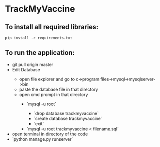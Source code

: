 # TrackMyVaccine

## To install all required libraries: 
`pip install -r requirements.txt`


  

## To run the application: 
<ul>
	<li>git pull origin master</li>
	<li> Edit Database</li>
	<ul>
		<li>open file explorer and go to c->program files->mysql->mysqlserver->bin</li>
		<li>paste the database file in that directory</li>
		<li>open cmd prompt in that directory</li>
		<ul>
			<li> `mysql -u root` </li>
			<ul>
				<li> `drop database trackmyvaccine` </li>
				<li> `create database trackmyvaccine` </li>
				<li> `exit` </li>
			</ul>
			<li> `mysql -u root trackmyvaccine < filename.sql` </li>
		</ul>
	</ul>
	<li>open terminal in directory of the code</li>
    <li> `python manage.py runserver` </li>
</ul>

